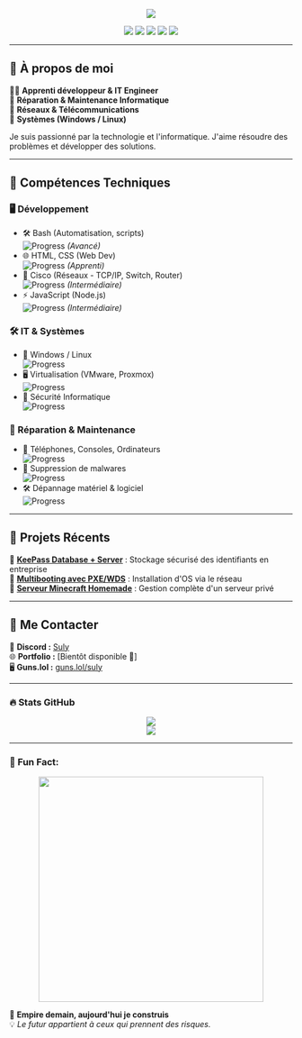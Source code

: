 <!-- Bannière sans GIF -->
<p align="center">
  <img src="https://readme-headers.vercel.app/api?text=Hello%20👋,%20I'm%20Suly&color=gradient" />
</p>

<p align="center">
  <img src="https://img.shields.io/badge/Bash-blue?style=for-the-badge&logo=gnu-bash&logoColor=white" />
  <img src="https://img.shields.io/badge/HTML-orange?style=for-the-badge&logo=html5&logoColor=white" />
  <img src="https://img.shields.io/badge/CSS-blue?style=for-the-badge&logo=css3&logoColor=white" />
  <img src="https://img.shields.io/badge/Cisco-lightgrey?style=for-the-badge&logo=cisco&logoColor=white" />
  <img src="https://img.shields.io/badge/JavaScript-yellow?style=for-the-badge&logo=javascript&logoColor=white" />
</p>

---

## 🌟 À propos de moi
👨‍💻 **Apprenti développeur & IT Engineer**  
🔧 **Réparation & Maintenance Informatique**  
📡 **Réseaux & Télécommunications**  
💾 **Systèmes (Windows / Linux)**  

Je suis passionné par la technologie et l'informatique. J'aime résoudre des problèmes et développer des solutions.

---

## 🚀 Compétences Techniques

### 🖥️ Développement
- 🛠️ Bash (Automatisation, scripts)  
  ![Progress](https://geps.dev/progress/90) *(Avancé)*  
- 🌐 HTML, CSS (Web Dev)  
  ![Progress](https://geps.dev/progress/45) *(Apprenti)*  
- 🔌 Cisco (Réseaux - TCP/IP, Switch, Router)  
  ![Progress](https://geps.dev/progress/60) *(Intermédiaire)*  
- ⚡ JavaScript (Node.js)  
  ![Progress](https://geps.dev/progress/65) *(Intermédiaire)*

### 🛠️ IT & Systèmes
- 💾 Windows / Linux  
  ![Progress](https://geps.dev/progress/90)
- 🖥️ Virtualisation (VMware, Proxmox)  
  ![Progress](https://geps.dev/progress/60)
- 🔐 Sécurité Informatique  
  ![Progress](https://geps.dev/progress/85)

### 🔧 Réparation & Maintenance
- 📱 Téléphones, Consoles, Ordinateurs  
  ![Progress](https://geps.dev/progress/90)
- 🦠 Suppression de malwares  
  ![Progress](https://geps.dev/progress/75)
- 🛠️ Dépannage matériel & logiciel  
  ![Progress](https://geps.dev/progress/90)

---

## 📂 Projets Récents

📌 **[KeePass Database + Server](#)** : Stockage sécurisé des identifiants en entreprise  
📌 **[Multibooting avec PXE/WDS](#)** : Installation d'OS via le réseau  
📌 **[Serveur Minecraft Homemade](#)** : Gestion complète d'un serveur privé  

---

## 📡 Me Contacter

💬 **Discord :** [Suly](https://discord.com/users/1017441995196739685)  
🌐 **Portfolio :** [Bientôt disponible 🚧]  
🖥️ **Guns.lol :** [guns.lol/suly](https://guns.lol/suly)  

---

### 🔥 Stats GitHub

<p align="center">
  <img src="https://github-readme-stats.vercel.app/api?username=SulyDev&show_icons=true&theme=radical" />
  <br>
  <img src="https://github-readme-streak-stats.herokuapp.com/?user=SulyDev&theme=radical" />
</p>

---

### 🎉 Fun Fact:
<p align="center">
  <img src="https://media.giphy.com/media/13HgwGsXF0aiGY/giphy.gif" width="400">
</p>

🚀 **Empire demain, aujourd'hui je construis**  
💡 *Le futur appartient à ceux qui prennent des risques.*
